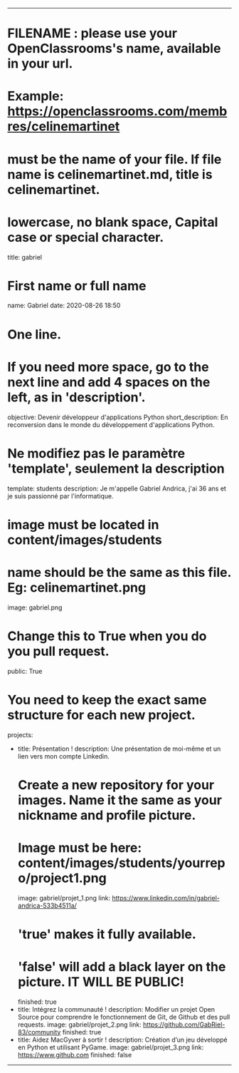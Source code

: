 ---

# FILENAME : please use your OpenClassrooms's name, available in your url.
# Example: https://openclassrooms.com/membres/celinemartinet
# must be the name of your file. If file name is celinemartinet.md, title is celinemartinet.
# lowercase, no blank space, Capital case or special character.
title: gabriel

# First name or full name
name: Gabriel
date: 2020-08-26 18:50

# One line.
# If you need more space, go to the next line and add 4 spaces on the left, as in 'description'.
objective: Devenir développeur d'applications Python
short_description: En reconversion dans le monde du développement d'applications Python.

# Ne modifiez pas le paramètre 'template', seulement la description
template: students
description:
    Je m'appelle Gabriel Andrica, j'ai 36 ans et je suis passionné par l'informatique.

# image must be located in content/images/students
# name should be the same as this file. Eg: celinemartinet.png
image: gabriel.png

# Change this to True when you do you pull request.
public: True

# You need to keep the exact same structure for each new project.
projects:
  - title: Présentation !
    description: Une présentation de moi-même et un lien vers mon compte Linkedin.
    # Create a new repository for your images. Name it the same as your nickname and profile picture.
    # Image must be here: content/images/students/yourrepo/project1.png
    image: gabriel/projet_1.png
    link: https://www.linkedin.com/in/gabriel-andrica-533b4511a/
    # 'true' makes it fully available.
    # 'false' will add a black layer on the picture. IT WILL BE PUBLIC!
    finished: true
  - title: Intégrez la communauté !
    description: Modifier un projet Open Source pour comprendre le fonctionnement de Git, de Github et des pull requests. 
    image: gabriel/projet_2.png
    link: https://github.com/GabRiel-83/community
    finished: true
  - title: Aidez MacGyver à sortir !
    description: Création d’un jeu développé en Python et utilisant PyGame.
    image: gabriel/projet_3.png
    link: https://www.github.com
    finished: false
---